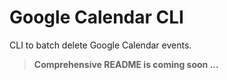 # Google Calendar CLI
CLI to batch delete Google Calendar events.

> **Comprehensive README is coming soon ...**
